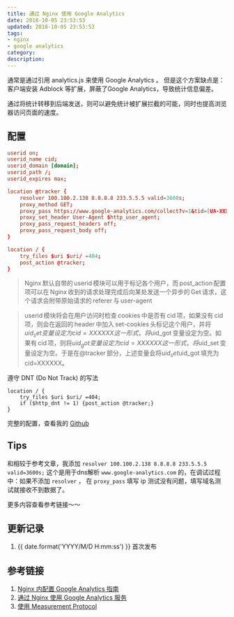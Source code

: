 ```yaml
---
title: 通过 Nginx 使用 Google Analytics
date: 2018-10-05 23:53:53
updated: 2018-10-05 23:53:53
tags:
- nginx
- google analytics
category:
description:
---
```


通常是通过引用 analytics.js 来使用 Google Analytics 。 但是这个方案缺点是：客户端安装 Adblock 等扩展，屏蔽了Google Analytics，导致统计信息偏差。

通过将统计转移到后端发送，则可以避免统计被扩展拦截的可能，同时也提高浏览器访问页面的速度。

<!-- more -->

## 配置

```conf
userid on;
userid_name cid;
userid_domain [domain];
userid_path /;
userid_expires max;

location @tracker {
    resolver 100.100.2.138 8.8.8.8 233.5.5.5 valid=3600s;
    proxy_method GET;
    proxy_pass https://www.google-analytics.com/collect?v=1&tid=[UA-XXXXXXXX-Y]&$uid_set$uid_got&t=pageview&dh=$host&dp=$uri&uip=$remote_addr&dr=$http_referer&z=$msec;
    proxy_set_header User-Agent $http_user_agent;
    proxy_pass_request_headers off;
    proxy_pass_request_body off;
}

location / {
    try_files $uri $uri/ =404;
    post_action @tracker;
}
```
> Ng­inx 默认自带的 userid 模块可以用于标记各个用户，而 post_ac­tion 配置项可以在 Ng­inx 收到的请求处理完成后向某处发送一个异步的 Get 请求，这个请求会附带原始请求的 ref­erer 与 user-agent

> userid 模块将会在用户访问时检查 cook­ies 中是否有 cid 项，如果没有 cid 项，则会在返回的 header 中加入 set-cook­ies 头标记这个用户，并将$uid_set 变量设定为 cid=XXXXXX 这一形式，将$uid_got 变量设定为空。如果有 cid 项，则将$uid_got 变量设定为 cid=XXXXXX 这一形式，将$uid_set 变量设定为空。于是在@tracker 部分，上述变量会将$uid_set$uid_got 填充为 cid=XXXXXX。

遵守 DNT (Do Not Track) 的写法

```
location / {
    try_files $uri $uri/ =404;
    if ($http_dnt != 1) {post_action @tracker;}
}
```

完整的配置，查看我的 [Github](https://github.com/ryanlid/nginx-conf/blob/09eca098cfc8116a4d7e8105354480291aab0c35/www.lidong.me.conf)


## Tips
和相较于参考文章，我添加 `resolver 100.100.2.138 8.8.8.8 233.5.5.5 valid=3600s;`  这个是用于dns解析 `www.google-analytics.com` 的，在调试过程中：如果不添加 `resolver` ， 在 `proxy_pass` 填写 ip 测试没有问题，填写域名测试就接收不到数据了。

更多内容查看参考链接～～

## 更新记录

1. {{ date.format('YYYY/M/D H:mm:ss') }} 首次发布

## 参考链接

1. [Ng­inx 内配置 Google An­a­lyt­ics 指南](https://darknode.in/network/nginx-google-analytics/)
2. [通过 Nginx 使用 Google Analytics 服务](https://imlonghao.com/36.html)
3. [使用 Measurement Protocol](https://developers.google.com/analytics/devguides/collection/protocol/v1/devguide)